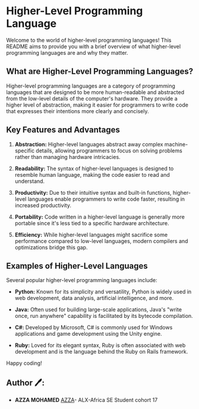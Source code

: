 # Higher-Level Programming Language

Welcome to the world of higher-level programming languages! This README aims to provide you with a brief overview of what higher-level programming languages are and why they matter.

## What are Higher-Level Programming Languages?

Higher-level programming languages are a category of programming languages that are designed to be more human-readable and abstracted from the low-level details of the computer's hardware. They provide a higher level of abstraction, making it easier for programmers to write code that expresses their intentions more clearly and concisely.

## Key Features and Advantages

1. **Abstraction:** Higher-level languages abstract away complex machine-specific details, allowing programmers to focus on solving problems rather than managing hardware intricacies.

2. **Readability:** The syntax of higher-level languages is designed to resemble human language, making the code easier to read and understand.

3. **Productivity:** Due to their intuitive syntax and built-in functions, higher-level languages enable programmers to write code faster, resulting in increased productivity.

4. **Portability:** Code written in a higher-level language is generally more portable since it's less tied to a specific hardware architecture.

5. **Efficiency:** While higher-level languages might sacrifice some performance compared to low-level languages, modern compilers and optimizations bridge this gap.

## Examples of Higher-Level Languages

Several popular higher-level programming languages include:

- **Python:** Known for its simplicity and versatility, Python is widely used in web development, data analysis, artificial intelligence, and more.

- **Java:** Often used for building large-scale applications, Java's "write once, run anywhere" capability is facilitated by its bytecode compilation.

- **C#:** Developed by Microsoft, C# is commonly used for Windows applications and game development using the Unity engine.

- **Ruby:** Loved for its elegant syntax, Ruby is often associated with web development and is the language behind the Ruby on Rails framework.

Happy coding!

## Author 🖊️:
* **AZZA MOHAMED** [AZZA](https://github.com/medazza)- ALX-Africa SE Student cohort 17
